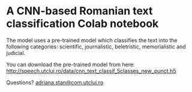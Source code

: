 # A CNN-based Romanian text classification Colab notebook

The model uses a pre-trained model which classifies the text into the following categories: scientific, journalistic, beletristic, memorialistic and judicial.

You can download the pre-trained model from here: http://speech.utcluj.ro/data/cnn_text_classif_5classes_new_punct.h5


Questions? adriana.stan@com.utcluj.ro

